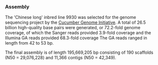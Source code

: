 ### Assembly

The \'Chinese long\' inbred line 9930 was selected for the genome
sequencing project by the [Cucumber Genome
Initiative](http://europepmc.org/abstract/MED/19881527). A total of 26.5
billion high-quality base pairs were generated, or 72.2-fold genome
coverage, of which the Sanger reads provided 3.9-fold coverage and the
Illumina GA reads provided 68.3-fold coverage The GA reads ranged in
length from 42 to 53 bp.

The final assembly is of length 195,669,205 bp consisting of 190
scaffolds (N50 = 29,076,228) and 11,366 contigs (N50 = 42,349).
